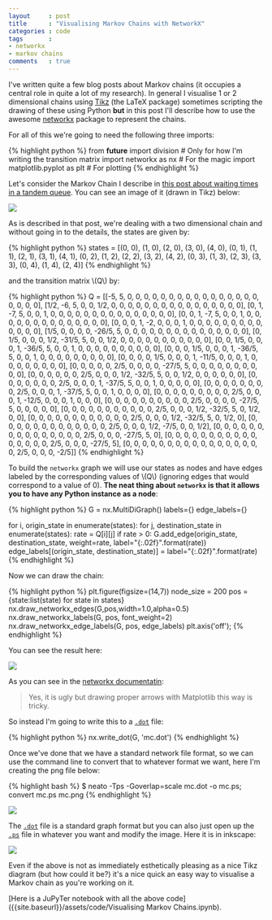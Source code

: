 ```yaml
---
layout     : post
title      : "Visualising Markov Chains with NetworkX"
categories : code
tags       :
- networkx
- markov chains
comments   : true
---
```


I've written quite a few blog posts about Markov chains (it occupies a central
role in quite a lot of my research). In general I visualise 1 or 2 dimensional
chains using [Tikz](http://www.texample.net/tikz/) (the LaTeX package) sometimes
scripting the drawing of these using Python **but** in this post I'll describe
how to use the awesome [networkx](https://networkx.github.io/) package to
represent the chains.

For all of this we're going to need the following three imports:

{% highlight python %}
from __future__ import division  # Only for how I'm writing the transition matrix
import networkx as nx  # For the magic
import matplotlib.pyplot as plt  # For plotting
{% endhighlight %}

Let's consider the Markov Chain I describe in [this post about waiting times in
a tandem
queue](http://vknight.org/unpeudemath/code/2014/09/19/the-expected-waiting-time-in-a-tandem-queue-with-blocking-using-sage/). You can see an image of it (drawn in Tikz) below:

![]({{site.baseurl}}/assets/images/small_chain.png)

As is described in that post, we're dealing with a two dimensional chain and
without going in to the details, the states are given by:

{% highlight python %}
states = [(0, 0),
          (1, 0),
          (2, 0),
          (3, 0),
          (4, 0),
          (0, 1),
          (1, 1),
          (2, 1),
          (3, 1),
          (4, 1),
          (0, 2),
          (1, 2),
          (2, 2),
          (3, 2),
          (4, 2),
          (0, 3),
          (1, 3),
          (2, 3),
          (3, 3),
          (0, 4),
          (1, 4),
          (2, 4)]
{% endhighlight %}

and the transition matrix \\(Q\\) by:

{% highlight python %}
Q = [[-5, 5, 0, 0, 0, 0, 0, 0, 0, 0, 0, 0, 0, 0, 0, 0, 0, 0, 0, 0, 0, 0],
     [1/2, -6, 5, 0, 0, 1/2, 0, 0, 0, 0, 0, 0, 0, 0, 0, 0, 0, 0, 0, 0, 0, 0],
     [0, 1, -7, 5, 0, 0, 1, 0, 0, 0, 0, 0, 0, 0, 0, 0, 0, 0, 0, 0, 0, 0],
     [0, 0, 1, -7, 5, 0, 0, 1, 0, 0, 0, 0, 0, 0, 0, 0, 0, 0, 0, 0, 0, 0],
     [0, 0, 0, 1, -2, 0, 0, 0, 1, 0, 0, 0, 0, 0, 0, 0, 0, 0, 0, 0, 0, 0],
     [1/5, 0, 0, 0, 0, -26/5, 5, 0, 0, 0, 0, 0, 0, 0, 0, 0, 0, 0, 0, 0, 0, 0],
     [0, 1/5, 0, 0, 0, 1/2, -31/5, 5, 0, 0, 1/2, 0, 0, 0, 0, 0, 0, 0, 0, 0, 0, 0],
     [0, 0, 1/5, 0, 0, 0, 1, -36/5, 5, 0, 0, 1, 0, 0, 0, 0, 0, 0, 0, 0, 0, 0],
     [0, 0, 0, 1/5, 0, 0, 0, 1, -36/5, 5, 0, 0, 1, 0, 0, 0, 0, 0, 0, 0, 0, 0],
     [0, 0, 0, 0, 1/5, 0, 0, 0, 1, -11/5, 0, 0, 0, 1, 0, 0, 0, 0, 0, 0, 0, 0],
     [0, 0, 0, 0, 0, 2/5, 0, 0, 0, 0, -27/5, 5, 0, 0, 0, 0, 0, 0, 0, 0, 0, 0],
     [0, 0, 0, 0, 0, 0, 2/5, 0, 0, 0, 1/2, -32/5, 5, 0, 0, 1/2, 0, 0, 0, 0, 0, 0],
     [0, 0, 0, 0, 0, 0, 0, 2/5, 0, 0, 0, 1, -37/5, 5, 0, 0, 1, 0, 0, 0, 0, 0],
     [0, 0, 0, 0, 0, 0, 0, 0, 2/5, 0, 0, 0, 1, -37/5, 5, 0, 0, 1, 0, 0, 0, 0],
     [0, 0, 0, 0, 0, 0, 0, 0, 0, 2/5, 0, 0, 0, 1, -12/5, 0, 0, 0, 1, 0, 0, 0],
     [0, 0, 0, 0, 0, 0, 0, 0, 0, 0, 2/5, 0, 0, 0, 0, -27/5, 5, 0, 0, 0, 0, 0],
     [0, 0, 0, 0, 0, 0, 0, 0, 0, 0, 0, 2/5, 0, 0, 0, 1/2, -32/5, 5, 0, 1/2, 0, 0],
     [0, 0, 0, 0, 0, 0, 0, 0, 0, 0, 0, 0, 2/5, 0, 0, 0, 1/2, -32/5, 5, 0, 1/2, 0],
     [0, 0, 0, 0, 0, 0, 0, 0, 0, 0, 0, 0, 0, 2/5, 0, 0, 0, 1/2, -7/5, 0, 0, 1/2],
     [0, 0, 0, 0, 0, 0, 0, 0, 0, 0, 0, 0, 0, 0, 0, 2/5, 0, 0, 0, -27/5, 5, 0],
     [0, 0, 0, 0, 0, 0, 0, 0, 0, 0, 0, 0, 0, 0, 0, 0, 2/5, 0, 0, 0, -27/5, 5],
     [0, 0, 0, 0, 0, 0, 0, 0, 0, 0, 0, 0, 0, 0, 0, 0, 0, 2/5, 0, 0, 0, -2/5]]
{% endhighlight %}

To build the `networkx` graph we will use our states as nodes and have edges
labeled by the corresponding values of \\(Q\\) (ignoring edges that would
correspond to a value of 0). **The neat thing about `networkx` is that it
allows you to have any Python instance as a node**:

{% highlight python %}
G = nx.MultiDiGraph()
labels={}
edge_labels={}

for i, origin_state in enumerate(states):
    for j, destination_state in enumerate(states):
        rate = Q[i][j]
        if rate > 0:
            G.add_edge(origin_state,
                       destination_state,
                       weight=rate,
                       label="{:.02f}".format(rate))
            edge_labels[(origin_state, destination_state)] = label="{:.02f}".format(rate)
{% endhighlight %}

Now we can draw the chain:

{% highlight python %}
plt.figure(figsize=(14,7))
node_size = 200
pos = {state:list(state) for state in states}
nx.draw_networkx_edges(G,pos,width=1.0,alpha=0.5)
nx.draw_networkx_labels(G, pos, font_weight=2)
nx.draw_networkx_edge_labels(G, pos, edge_labels)
plt.axis('off');
{% endhighlight %}

You can see the result here:

![]({{site.baseurl}}/assets/images/mc-matplotlib.svg)

As you can see in the [networkx documentatin](https://networkx.github.io/documentation/latest/reference/generated/networkx.drawing.nx_pylab.draw_networkx_edges.html):

> Yes, it is ugly but drawing proper arrows with Matplotlib this way is tricky.

So instead I'm going to write this to a
[`.dot`]({{site.baseurl}}/assets/images/mc.dot) file:

{% highlight python %}
nx.write_dot(G, 'mc.dot')
{% endhighlight %}

Once we've done that we have a standard network file format, so we can use the
command line to convert that to whatever format we want, here I'm creating the
png file below:

{% highlight bash %}
$ neato -Tps -Goverlap=scale mc.dot -o mc.ps; convert mc.ps mc.png
{% endhighlight %}

![]({{site.baseurl}}/assets/images/mc.png)

The [`.dot`]({{site.baseurl}}/assets/images/mc.dot) file is a standard graph
format but you can also just open up the
[`.ps`]({{site.baseurl}}/assets/images/mc.ps) file in whatever you want and
modify the image. Here it is in inkscape:

![]({{site.baseurl}}/assets/images/mc_in_inkscape.png)

Even if the above is not as immediately esthetically pleasing as a nice Tikz
diagram (but how could it be?) it's a nice quick an easy way to visualise a
Markov chain as you're working on it.

[Here is a JuPyTer notebook with all the above
code]({{site.baseurl}}/assets/code/Visualising Markov Chains.ipynb).
